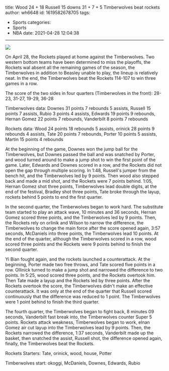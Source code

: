 title: Wood 24 + 18 Russell 15 downs 31 + 7 + 5 Timberwolves beat rockets
author: wh6648
id: 1619582678705
tags: 
- Sports
categories: 
- Sports
- NBA
date: 2021-04-28 12:04:38
---
![](https://p2.itc.cn/q_70/images01/20210428/9586939fbacd4bb79e06be092c17560f.jpeg)


On April 28, the Rockets played at home against the Timberwolves. Two western bottom teams have been determined to miss the playoffs, the Rockets wal absent all the remaining games of the season, the Timberwolves in addition to Beasley unable to play, the lineup is relatively neat. In the end, the Timberwolves beat the Rockets 114-107 to win three games in a row.

The score of the two sides in four quarters (Timberwolves in the front): 28-23, 31-27, 19-29, 36-28

Timberwolves data: Downes 31 points 7 rebounds 5 assists, Russell 15 points 7 assists, Rubio 3 points 4 assists, Edwards 19 points 9 rebounds, Hernan Gomez 22 points 7 rebounds, Vanderbilt 8 points 7 rebounds

Rockets data: Wood 24 points 18 rebounds 5 assists, orinick 28 points 9 rebounds 4 assists, Tate 20 points 7 rebounds, Porter 10 points 5 assists, Martin 15 points 4 rebounds

At the beginning of the game, Downes won the jump ball for the Timberwolves, but Downes passed the ball and was snatched by Porter, and wood turned around to make a jump shot to win the first point of the game. Later, Edwards and Downes scored in a row, and the Rockets did not open the gap through multiple scoring. In 1:48, Russell's jumper from the bench hit, and the Timberwolves led by 9 points. Then wood also stepped back and made a mid shot, and the Rockets were 7 points behind. 1:05, Hernan Gomez shot three points, Timberwolves lead double digits, at the end of the festival, Bradley shot three points, Tate broke through the layup, rockets behind 5 points to end the first quarter.

In the second quarter, the Timberwolves began to work hard. The substitute team started to play an attack wave, 10 minutes and 36 seconds, Hernan Gomez scored three points, and the Timberwolves led by 9 points. Then, the Rockets rely on orlinik and Wilson to narrow the difference, the Timberwolves to change the main force after the score opened again, 3:57 seconds, McDaniels into three points, the Timberwolves lead 10 points. At the end of the quarter, although the Timberwolves scored in a row, wood scored three points and the Rockets were 9 points behind to finish the second quarter.

Yi Bian fought again, and the rockets launched a counterattack. At the beginning, Porter made two free throws, and Tate scored five points in a row. Ollinick turned to make a jump shot and narrowed the difference to two points. In 5:25, wood scored three points, and the Rockets overtook him. Then Tate made a layup and the Rockets led by three points. After the Rockets overtook the score, the Timberwolves didn't make an effective counterattack. It was only at the end of the quarter that Russell scored continuously that the difference was reduced to 1 point. The Timberwolves were 1 point behind to finish the third quarter.

The fourth quarter, the Timberwolves began to fight back, 8 minutes 09 seconds, Vanderbilt fast break into, the Timberwolves counter Super 5 points. Rockets attack weakness, Timberwolves began to work, elnan Gomez air cut layup into the Timberwolves lead by 9 points. Then, the Rockets narrowed the difference, 1:37 seconds, Vanderbilt made up the basket, then snatched the assist, Russell shot, the difference opened again, finally, the Timberwolves beat the Rockets.

Rockets Starters: Tate, orinick, wood, house, Potter

Timberwolves start: okoggi, McDaniels, Downes, Edwards, Rubio


